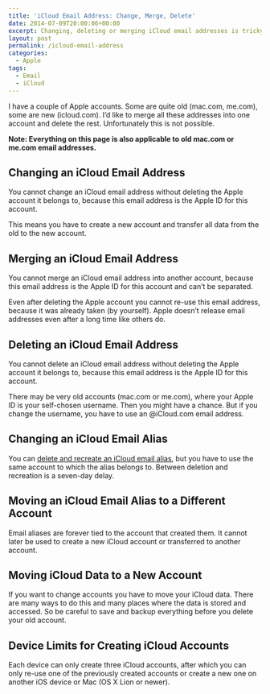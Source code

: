 ```yaml
---
title: 'iCloud Email Address: Change, Merge, Delete'
date: 2014-07-09T20:00:06+00:00
excerpt: Changing, deleting or merging iCloud email addresses is tricky, because Apple doesn't allow to merge accounts. These are your options.
layout: post
permalink: /icloud-email-address
categories:
  - Apple
tags:
  - Email
  - iCloud
---
```

I have a couple of Apple accounts. Some are quite old (mac.com, me.com), some are new (icloud.com). I’d like to merge all these addresses into one account and delete the rest. Unfortunately this is not possible.

**Note: Everything on this page is also applicable to old mac.com or me.com email addresses.**

## Changing an iCloud Email Address

You cannot change an iCloud email address without deleting the Apple account it belongs to, because this email address is the Apple ID for this account.

This means you have to create a new account and transfer all data from the old to the new account.

## Merging an iCloud Email Address

You cannot merge an iCloud email address into another account, because this email address is the Apple ID for this account and can’t be separated.

Even after deleting the Apple account you cannot re-use this email address, because it was already taken (by yourself). Apple doesn’t release email addresses even after a long time like others do.

## Deleting an iCloud Email Address

You cannot delete an iCloud email address without deleting the Apple account it belongs to, because this email address is the Apple ID for this account.

There may be very old accounts (mac.com or me.com), where your Apple ID is your self-chosen username. Then you might have a chance. But if you change the username, you have to use an @iCloud.com email address.

## Changing an iCloud Email Alias

You can [delete and recreate an iCloud email alias](https://support.apple.com/kb/PH2622), but you have to use the same account to which the alias belongs to. Between deletion and recreation is a seven-day delay.

## Moving an iCloud Email Alias to a Different Account

Email aliases are forever tied to the account that created them. It cannot later be used to create a new iCloud account or transferred to another account.

## Moving iCloud Data to a New Account

If you want to change accounts you have to move your iCloud data. There are many ways to do this and many places where the data is stored and accessed. So be careful to save and backup everything before you delete your old account.

## Device Limits for Creating iCloud Accounts

Each device can only create three iCloud accounts, after which you can only re-use one of the previously created accounts or create a new one on another iOS device or Mac (OS X Lion or newer).